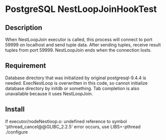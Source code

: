 PostgreSQL NestLoopJoinHookTest
====

## Description

When NestLoopJoin executor is called, this process will connect to port 59999 on localhost and send tuple data.
After sending tuples, receive result tuples from port 59999.
NestLoopJoin ends when the connection losts.

## Requirement

Database directory that was initialized by original postgresql-9.4.4 is needed.
ExecNestLoop is overwritten in this code, so cannot initialize database directory by initdb or something.
Tab completion is also unavailable because it uses NestLoopJoin.

## Install

If executor/nodeNestloop.o: undefined reference to symbol 'pthread_cancel@@GLIBC_2.2.5' error occurs, use
   LIBS=-pthread ./configure
